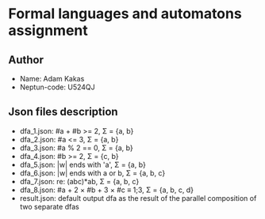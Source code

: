# Formal languages and automatons assignment

## Author

- Name: Adam Kakas
- Neptun-code: U524QJ

## Json files description

- dfa_1.json: #a + #b >= 2, Σ = {a, b}
- dfa_2.json: #a <= 3, Σ = {a, b}
- dfa_3.json: #a % 2 == 0, Σ = {a, b}
- dfa_4.json: #b >= 2, Σ = {c, b}
- dfa_5.json: |w| ends with 'a', Σ = {a, b}
- dfa_6.json: |w| ends with a or b, Σ = {a, b, c}
- dfa_7.json: re: (abc)\*ab, Σ = {a, b, c}
- dfa_8.json: #a + 2 × #b + 3 × #c ≡ 1;3, Σ = {a, b, c, d}
- result.json: default output dfa as the result of the parallel composition of two separate dfas
